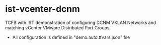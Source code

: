 # ist-vcenter-dcnm
TCFB with IST demonstration of configuring DCNM VXLAN Networks and matching vCenter VMware Distributed Port Groups

* All configuration is defined in "demo.auto.tfvars.json" file
